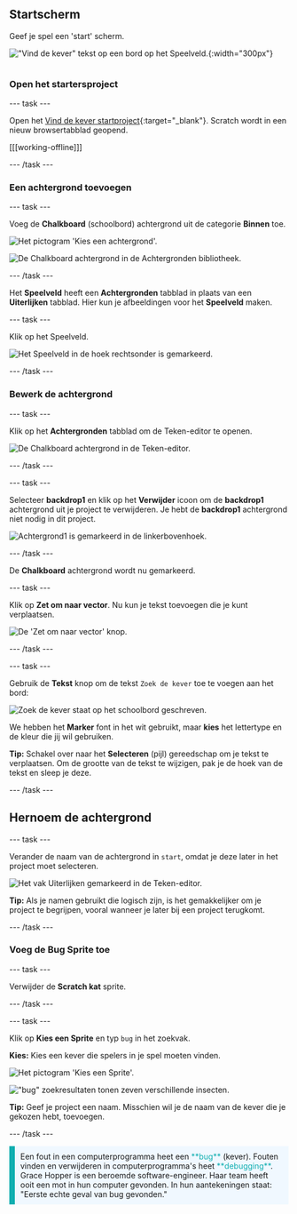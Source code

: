 ## Startscherm

<div style="display: flex; flex-wrap: wrap">
<div style="flex-basis: 200px; flex-grow: 1; margin-right: 15px;">
Geef je spel een 'start' scherm.
</div>
<div>

!["Vind de kever" tekst op een bord op het Speelveld.](images/start-screen.png){:width="300px"}

</div>
</div>

### Open het startersproject

--- task ---

Open het [Vind de kever startproject](https://scratch.mit.edu/projects/582214723/editor){:target="_blank"}. Scratch wordt in een nieuw browsertabblad geopend.

[[[working-offline]]]

--- /task ---

### Een achtergrond toevoegen

--- task ---

Voeg de **Chalkboard** (schoolbord) achtergrond uit de categorie **Binnen** toe.

![Het pictogram 'Kies een achtergrond'.](images/backdrop-button.png)

![De Chalkboard achtergrond in de Achtergronden bibliotheek.](images/chalkboard.png)

--- /task ---

Het **Speelveld** heeft een **Achtergronden** tabblad in plaats van een **Uiterlijken** tabblad. Hier kun je afbeeldingen voor het **Speelveld** maken.

--- task ---

Klik op het Speelveld.

![Het Speelveld in de hoek rechtsonder is gemarkeerd.](images/stage-pane.png)

--- /task ---

### Bewerk de achtergrond

--- task ---

Klik op het **Achtergronden** tabblad om de Teken-editor te openen.

![De Chalkboard achtergrond in de Teken-editor.](images/chalkboard-paint.png)

--- /task ---

--- task ---

Selecteer **backdrop1** en klik op het **Verwijder** icoon om de **backdrop1** achtergrond uit je project te verwijderen. Je hebt de **backdrop1** achtergrond niet nodig in dit project.

![Achtergrond1 is gemarkeerd in de linkerbovenhoek.](images/delete-backdrop1.png)

--- /task ---

De **Chalkboard** achtergrond wordt nu gemarkeerd.

--- task ---

Klik op **Zet om naar vector**. Nu kun je tekst toevoegen die je kunt verplaatsen.

![De 'Zet om naar vector' knop.](images/vector-button.png)

--- /task ---

--- task ---

Gebruik de **Tekst** knop om de tekst `Zoek de kever` toe te voegen aan het bord:

![Zoek de kever staat op het schoolbord geschreven.](images/chalkboard-text.png)

We hebben het **Marker** font in het wit gebruikt, maar **kies** het lettertype en de kleur die jij wil gebruiken.

**Tip:** Schakel over naar het **Selecteren** (pijl) gereedschap om je tekst te verplaatsen. Om de grootte van de tekst te wijzigen, pak je de hoek van de tekst en sleep je deze.

--- /task ---

## Hernoem de achtergrond

--- task ---

Verander de naam van de achtergrond in `start`, omdat je deze later in het project moet selecteren.

![Het vak Uiterlijken gemarkeerd in de Teken-editor.](images/start-screen-name.png)

**Tip:** Als je namen gebruikt die logisch zijn, is het gemakkelijker om je project te begrijpen, vooral wanneer je later bij een project terugkomt.

--- /task ---

### Voeg de Bug Sprite toe

--- task ---

Verwijder de **Scratch kat** sprite.

--- /task ---

--- task ---

Klik op **Kies een Sprite** en typ `bug` in het zoekvak.

**Kies:** Kies een kever die spelers in je spel moeten vinden.

![Het pictogram 'Kies een Sprite'.](images/sprite-button.png)

!["bug" zoekresultaten tonen zeven verschillende insecten.](images/bug-search.png)

**Tip:** Geef je project een naam. Misschien wil je de naam van de kever die je gekozen hebt, toevoegen.

--- /task ---

<p style="border-left: solid; border-width:10px; border-color: #0faeb0; background-color: aliceblue; padding: 10px;">
Een fout in een computerprogramma heet een <span style="color: #0faeb0">**bug**</span> (kever). Fouten vinden en verwijderen in computerprogramma's heet <span style="color: #0faeb0">**debugging**</span>. Grace Hopper is een beroemde software-engineer. Haar team heeft ooit een mot in hun computer gevonden. In hun aantekeningen staat: "Eerste echte geval van bug gevonden."
</p>


